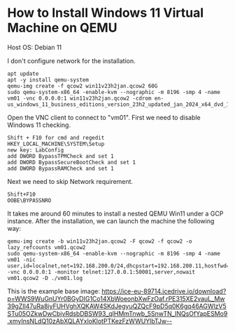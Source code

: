 # How to Install Windows 11 Virtual Machine on QEMU

Host OS: Debian 11

I don't configure network for the installation.
```
apt update
apt -y install qemu-system
qemu-img create -f qcow2 win11v23h2jan.qcow2 60G
sudo qemu-system-x86_64 -enable-kvm --nographic -m 8196 -smp 4 -name vm01 -vnc 0.0.0.0:1 win11v23h2jan.qcow2 -cdrom en-us_windows_11_business_editions_version_23h2_updated_jan_2024_x64_dvd_12855bc9.iso
```

Open the VNC client to connect to "vm01".
First we need to disable Windows 11 checking.
```
Shift + F10 for cmd and regedit
HKEY_LOCAL_MACHINE\SYSTEM\Setup
new key: LabConfig
add DWORD BypassTPMCheck and set 1
add DWORD BypassSecureBootCheck and set 1
add DWORD BypassRAMCheck and set 1
```
Next we need to skip Network requirement.
```
Shift+F10
OOBE\BYPASSNRO
```
It takes me around 60 minutes to install a nested QEMU Win11 under a GCP instance.
After the installation, we can launch the machine the following way:
```
qemu-img create -b win11v23h2jan.qcow2 -F qcow2 -f qcow2 -o lazy_refcounts vm01.qcow2
sudo qemu-system-x86_64 -enable-kvm --nographic -m 8196 -smp 4 -name vm01 -nic user,id=localnet,net=192.168.200.0/24,dhcpstart=192.168.200.11,hostfwd=tcp::33389-:3389,hostfwd=tcp::44443-:443 -vnc 0.0.0.0:1 -monitor telnet:127.0.0.1:50001,server,nowait vm01.qcow2 -D ./vm01.log
```

This is the example base image:
https://ice-eu-89714.icedrive.io/download?p=WWS9WuGnUYr0BGyDIG1Co14XbWoeonbXwFzOaf.rPE315XE2vauL_Mw39gZIl47uRa8iyFUHVghXQKAW4SKdJegyuQZQcF9pD5q0K6gq46AGWlzV5STu05OZkwDwCbjvRdsbDBSW93_qlHMmTnwb_5SnwTN_INQsOfYapESMo9.xmyInsNLdQ10zAbXQLAYxloKlotPTKezFzWWUYlbTJw--
